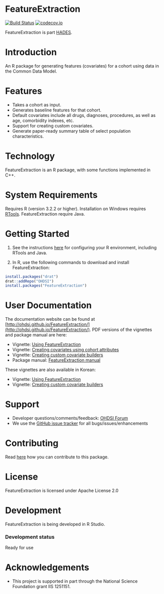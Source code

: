 FeatureExtraction
=================

[![Build Status](https://travis-ci.org/OHDSI/FeatureExtraction.svg?branch=master)](https://travis-ci.org/OHDSI/FeatureExtraction)
[![codecov.io](https://codecov.io/github/OHDSI/FeatureExtraction/coverage.svg?branch=master)](https://codecov.io/github/OHDSI/FeatureExtraction?branch=master)

FeatureExtraction is part [HADES](https://ohdsi.github.io/Hades).

Introduction
============
An R package for generating features (covariates) for a cohort using data in the Common Data Model.

Features
========
- Takes a cohort as input.
- Generates baseline features for that cohort.
- Default covariates include all drugs, diagnoses, procedures, as well as age, comorbidity indexes, etc.
- Support for creating custom covariates.
- Generate paper-ready summary table of select population characteristics.

Technology
==========
FeatureExtraction is an R package, with some functions implemented in C++.

System Requirements
===================
Requires R (version 3.2.2 or higher). Installation on Windows requires [RTools](http://cran.r-project.org/bin/windows/Rtools/). FeatureExtraction require Java.

Getting Started
===============
1. See the instructions [here](https://ohdsi.github.io/Hades/rSetup.html) for configuring your R environment, including RTools and Java.

3. In R, use the following commands to download and install FeatureExtraction:

  ```r
  install.packages("drat")
  drat::addRepo("OHDSI")
  install.packages("FeatureExtraction")
  ```

User Documentation
==================
The documentation website can be found at [http://ohdsi.github.io/FeatureExtraction/](http://ohdsi.github.io/FeatureExtraction/). PDF versions of the vignettes and package manual are here:

* Vignette: [Using FeatureExtraction](https://raw.githubusercontent.com/OHDSI/FeatureExtraction/master/inst/doc/UsingFeatureExtraction.pdf)
* Vignette: [Creating covariates using cohort attributes](https://raw.githubusercontent.com/OHDSI/FeatureExtraction/master/inst/doc/CreatingCovariatesUsingCohortAttributes.pdf)
* Vignette: [Creating custom covariate builders](https://raw.githubusercontent.com/OHDSI/FeatureExtraction/master/inst/doc/CreatingCustomCovariateBuilders.pdf)
* Package manual: [FeatureExtraction manual](https://raw.githubusercontent.com/OHDSI/FeatureExtraction/master/extras/FeatureExtraction.pdf) 

These vignettes are also available in Korean:

* Vignette: [Using FeatureExtraction](https://raw.githubusercontent.com/OHDSI/FeatureExtraction/master/inst/doc/UsingFeatureExtractionKorean.pdf)
* Vignette: [Creating custom covariate builders](https://raw.githubusercontent.com/OHDSI/FeatureExtraction/master/inst/doc/CreatingCustomCovariateBuildersKorean.pdf)


Support
=======
* Developer questions/comments/feedback: <a href="http://forums.ohdsi.org/c/developers">OHDSI Forum</a>
* We use the <a href="../../issues">GitHub issue tracker</a> for all bugs/issues/enhancements

Contributing
============
Read [here](https://ohdsi.github.io/Hades/contribute.html) how you can contribute to this package.

License
=======
FeatureExtraction is licensed under Apache License 2.0

Development
===========
FeatureExtraction is being developed in R Studio.

### Development status

Ready for use

# Acknowledgements
- This project is supported in part through the National Science Foundation grant IIS 1251151.
